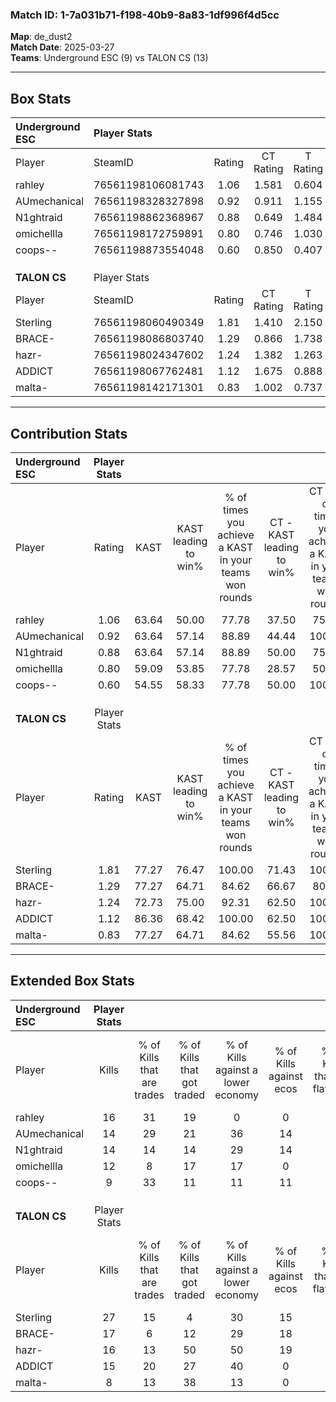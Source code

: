 ### Match ID: 1-7a031b71-f198-40b9-8a83-1df996f4d5cc  
**Map**: de_dust2  
**Match Date**: 2025-03-27  
**Teams**: Underground ESC (9) vs TALON CS (13)  

---  

## Box Stats  

| **Underground ESC** | Player Stats      |        |           |          |       |       |       |         |        |      |     |
| :- | :- | :-: | :-: | :-: | :-: | :-: | :-: | :-: | :-: | :-: | :-: |
| Player              | SteamID           | Rating | CT Rating | T Rating | KAST  |  ADR  | Kills | Assists | Deaths | K/D  | HS% |
| rahley              | 76561198106081743 |  1.06  |   1.581   |  0.604   | 63.64 | 85.4  |  16   |    4    |   16   | 1.00 | 56  |
| AUmechanical        | 76561198328327898 |  0.92  |   0.911   |  1.155   | 63.64 | 70.6  |  14   |    2    |   16   | 0.88 | 42  |
| N1ghtraid           | 76561198862368967 |  0.88  |   0.649   |  1.484   | 63.64 | 70.4  |  14   |    4    |   18   | 0.78 | 50  |
| omichellla          | 76561198172759891 |  0.80  |   0.746   |  1.030   | 59.09 | 66.4  |  12   |    8    |   17   | 0.71 | 66  |
| coops--             | 76561198873554048 |  0.60  |   0.850   |  0.407   | 54.55 | 50.3  |   9   |    3    |   16   | 0.56 | 77  |
|                     |                   |        |           |          |       |       |       |         |        |      |     |
|                     |                   |        |           |          |       |       |       |         |        |      |     |
|                     |                   |        |           |          |       |       |       |         |        |      |     |
| **TALON CS**        | Player Stats      |        |           |          |       |       |       |         |        |      |     |
| Player              | SteamID           | Rating | CT Rating | T Rating | KAST  |  ADR  | Kills | Assists | Deaths | K/D  | HS% |
| Sterling            | 76561198060490349 |  1.81  |   1.410   |  2.150   | 77.27 | 115.5 |  27   |    0    |   10   | 2.70 | 29  |
| BRACE-              | 76561198086803740 |  1.29  |   0.866   |  1.738   | 77.27 | 83.2  |  17   |    5    |   12   | 1.42 | 47  |
| hazr-               | 76561198024347602 |  1.24  |   1.382   |  1.263   | 72.73 | 91.0  |  16   |   10    |   13   | 1.23 | 62  |
| ADDICT              | 76561198067762481 |  1.12  |   1.675   |  0.888   | 86.36 | 63.4  |  15   |    5    |   16   | 0.94 | 53  |
| malta-              | 76561198142171301 |  0.83  |   1.002   |  0.737   | 77.27 | 62.8  |   8   |    7    |   14   | 0.57 | 25  |
---  

## Contribution Stats  

| **Underground ESC** | Player Stats |       |                      |                                                        |                           |                                                             |                          |                                                            |
| :- | :-: | :-: | :-: | :-: | :-: | :-: | :-: | :-: |
| Player              |    Rating    | KAST  | KAST leading to win% | % of times you achieve a KAST in your teams won rounds | CT - KAST leading to win% | CT - % of times you achieve a KAST in your teams won rounds | T - KAST leading to win% | T - % of times you achieve a KAST in your teams won rounds |
| rahley              |     1.06     | 63.64 |        50.00         |                         77.78                          |           37.50           |                            75.00                            |          66.67           |                           80.00                            |
| AUmechanical        |     0.92     | 63.64 |        57.14         |                         88.89                          |           44.44           |                           100.00                            |          80.00           |                           80.00                            |
| N1ghtraid           |     0.88     | 63.64 |        57.14         |                         88.89                          |           50.00           |                            75.00                            |          62.50           |                           100.00                           |
| omichellla          |     0.80     | 59.09 |        53.85         |                         77.78                          |           28.57           |                            50.00                            |          83.33           |                           100.00                           |
| coops--             |     0.60     | 54.55 |        58.33         |                         77.78                          |           50.00           |                           100.00                            |          75.00           |                           60.00                            |
|                     |              |       |                      |                                                        |                           |                                                             |                          |                                                            |
|                     |              |       |                      |                                                        |                           |                                                             |                          |                                                            |
|                     |              |       |                      |                                                        |                           |                                                             |                          |                                                            |
| **TALON CS**        | Player Stats |       |                      |                                                        |                           |                                                             |                          |                                                            |
| Player              |    Rating    | KAST  | KAST leading to win% | % of times you achieve a KAST in your teams won rounds | CT - KAST leading to win% | CT - % of times you achieve a KAST in your teams won rounds | T - KAST leading to win% | T - % of times you achieve a KAST in your teams won rounds |
| Sterling            |     1.81     | 77.27 |        76.47         |                         100.00                         |           71.43           |                           100.00                            |          80.00           |                           100.00                           |
| BRACE-              |     1.29     | 77.27 |        64.71         |                         84.62                          |           66.67           |                            80.00                            |          63.64           |                           87.50                            |
| hazr-               |     1.24     | 72.73 |        75.00         |                         92.31                          |           62.50           |                           100.00                            |          87.50           |                           87.50                            |
| ADDICT              |     1.12     | 86.36 |        68.42         |                         100.00                         |           62.50           |                           100.00                            |          72.73           |                           100.00                           |
| malta-              |     0.83     | 77.27 |        64.71         |                         84.62                          |           55.56           |                           100.00                            |          75.00           |                           75.00                            |
---  

## Extended Box Stats  

| **Underground ESC** | Player Stats |                            |                            |                                    |                         |                              |                                 |        |                             |                                     |                          |                               |                            |
| :- | :-: | :-: | :-: | :-: | :-: | :-: | :-: | :-: | :-: | :-: | :-: | :-: | :-: |
| Player              |    Kills     | % of Kills that are trades | % of Kills that got traded | % of Kills against a lower economy | % of Kills against ecos | % of Kills that are flawless | % of Kills that are close duels | Deaths | % of Deaths that get traded | % of Deaths against a lower economy | % of Deaths against ecos | % of Deaths that are flawless | % of Deaths that are close |
| rahley              |      16      |             31             |             19             |                 0                  |            0            |              69              |                0                |   16   |             19              |                 19                  |            6             |              56               |             19             |
| AUmechanical        |      14      |             29             |             21             |                 36                 |           14            |              86              |                0                |   16   |             25              |                 13                  |            0             |              81               |             6              |
| N1ghtraid           |      14      |             14             |             14             |                 29                 |           14            |              71              |                7                |   18   |             33              |                 17                  |            0             |              83               |             6              |
| omichellla          |      12      |             8              |             17             |                 17                 |            0            |              67              |               17                |   17   |             18              |                 18                  |            6             |              71               |             6              |
| coops--             |      9       |             33             |             11             |                 11                 |           11            |              33              |                0                |   16   |             13              |                 19                  |            0             |              63               |             6              |
|                     |              |                            |                            |                                    |                         |                              |                                 |        |                             |                                     |                          |                               |                            |
|                     |              |                            |                            |                                    |                         |                              |                                 |        |                             |                                     |                          |                               |                            |
|                     |              |                            |                            |                                    |                         |                              |                                 |        |                             |                                     |                          |                               |                            |
| **TALON CS**        | Player Stats |                            |                            |                                    |                         |                              |                                 |        |                             |                                     |                          |                               |                            |
| Player              |    Kills     | % of Kills that are trades | % of Kills that got traded | % of Kills against a lower economy | % of Kills against ecos | % of Kills that are flawless | % of Kills that are close duels | Deaths | % of Deaths that get traded | % of Deaths against a lower economy | % of Deaths against ecos | % of Deaths that are flawless | % of Deaths that are close |
| Sterling            |      27      |             15             |             4              |                 30                 |           15            |              81              |                0                |   10   |              0              |                 10                  |            0             |              90               |             0              |
| BRACE-              |      17      |             6              |             12             |                 29                 |           18            |              71              |               12                |   12   |             17              |                  8                  |            0             |              75               |             8              |
| hazr-               |      16      |             13             |             50             |                 50                 |           19            |              63              |               13                |   13   |             23              |                 15                  |            8             |              62               |             0              |
| ADDICT              |      15      |             20             |             27             |                 40                 |            0            |              60              |               13                |   16   |             31              |                 13                  |            6             |              69               |             0              |
| malta-              |      8       |             13             |             38             |                 13                 |            0            |              75              |               13                |   14   |              7              |                 14                  |            0             |              50               |             14             |
